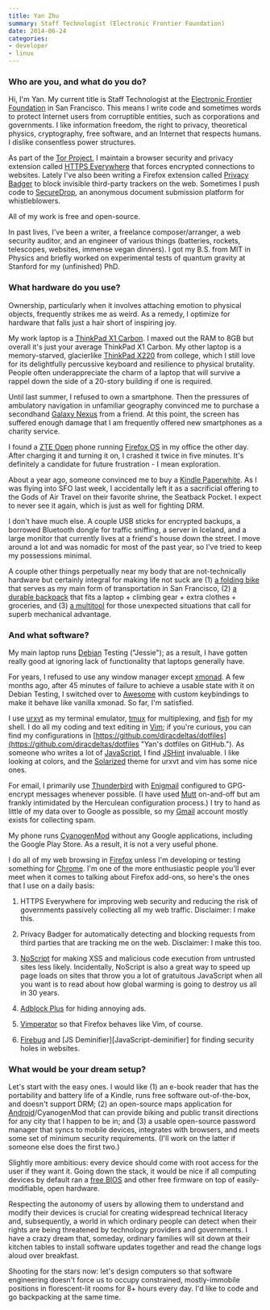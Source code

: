 ```yaml
---
title: Yan Zhu
summary: Staff Technologist (Electronic Frontier Foundation)
date: 2014-06-24
categories:
- developer
- linux
---
```


### Who are you, and what do you do?

Hi, I'm Yan. My current title is Staff Technologist at the [Electronic Frontier Foundation](https://www.eff.org/ "The EFF's website.") in San Francisco. This means I write code and sometimes words to protect Internet users from corruptible entities, such as corporations and governments. I like information freedom, the right to privacy, theoretical physics, cryptography, free software, and an Internet that respects humans. I dislike consentless power structures.

As part of the [Tor Project][tor], I maintain a browser security and privacy extension called [HTTPS Everywhere][https-everywhere] that forces encrypted connections to websites. Lately I've also been writing a Firefox extension called [Privacy Badger][privacy-badger] to block invisible third-party trackers on the web. Sometimes I push code to [SecureDrop][], an anonymous document submission platform for whistleblowers.

All of my work is free and open-source.

In past lives, I've been a writer, a freelance composer/arranger, a web security auditor, and an engineer of various things (batteries, rockets, telescopes, websites, immense vegan dinners). I got my B.S. from MIT in Physics and briefly worked on experimental tests of quantum gravity at Stanford for my (unfinished) PhD.

### What hardware do you use?

Ownership, particularly when it involves attaching emotion to physical objects, frequently strikes me as weird. As a remedy, I optimize for hardware that falls just a hair short of inspiring joy.

My work laptop is a [ThinkPad X1 Carbon][thinkpad-x1-carbon]. I maxed out the RAM to 8GB but overall it's just your average ThinkPad X1 Carbon. My other laptop is a memory-starved, glacierlike [ThinkPad X220][thinkpad-x220] from college, which I still love for its delightfully percussive keyboard and resilience to physical brutality. People often underappreciate the charm of a laptop that will survive a rappel down the side of a 20-story building if one is required.

Until last summer, I refused to own a smartphone. Then the pressures of ambulatory navigation in unfamiliar geography convinced me to purchase a secondhand [Galaxy Nexus][galaxy-nexus] from a friend. At this point, the screen has suffered enough damage that I am frequently offered new smartphones as a charity service.

I found a [ZTE Open][open.2] phone running [Firefox OS][firefox-os] in my office the other day. After charging it and turning it on, I crashed it twice in five minutes. It's definitely a candidate for future frustration - I mean exploration.

About a year ago, someone convinced me to buy a [Kindle Paperwhite][kindle-paperwhite]. As I was flying into SFO last week, I accidentally left it as a sacrificial offering to the Gods of Air Travel on their favorite shrine, the Seatback Pocket. I expect to never see it again, which is just as well for fighting DRM.

I don't have much else. A couple USB sticks for encrypted backups, a borrowed Bluetooth dongle for traffic sniffing, a server in Iceland, and a large monitor that currently lives at a friend's house down the street. I move around a lot and was nomadic for most of the past year, so I've tried to keep my possessions minimal.

A couple other things perpetually near my body that are not-technically hardware but certainly integral for making life not suck are (1) [a folding bike][mu-p8] that serves as my main form of transportation in San Francisco, (2) [a durable backpack][the-rambler] that fits a laptop + climbing gear + extra clothes + groceries, and (3) [a multitool][skeletool] for those unexpected situations that call for superb mechanical advantage.

### And what software?

My main laptop runs [Debian][] Testing ("Jessie"); as a result, I have gotten really good at ignoring lack of functionality that laptops generally have.

For years, I refused to use any window manager except [xmonad][]. A few months ago, after 45 minutes of failure to achieve a usable state with it on Debian Testing, I switched over to [Awesome][] with custom keybindings to make it behave like vanilla xmonad. So far, I'm satisfied.

I use [urxvt][rxvt-unicode] as my terminal emulator, [tmux][] for multiplexing, and [fish][] for my shell. I do all my coding and text editing in [Vim][]; if you're curious, you can find my configurations in [https://github.com/diracdeltas/dotfiles](https://github.com/diracdeltas/dotfiles "Yan's dotfiles on GitHub."). As someone who writes a lot of [JavaScript][], I find [JSHint][] invaluable. I like looking at colors, and the [Solarized][] theme for urxvt and vim has some nice ones.

For email, I primarily use [Thunderbird][] with [Enigmail][] configured to GPG-encrypt messages whenever possible. (I have used [Mutt][] on-and-off but am frankly intimidated by the Herculean configuration process.) I try to hand as little of my data over to Google as possible, so my [Gmail][] account mostly exists for collecting spam.

My phone runs [CyanogenMod][] without any Google applications, including the Google Play Store. As a result, it is not a very useful phone.

I do all of my web browsing in [Firefox][] unless I'm developing or testing something for [Chrome][]. I'm one of the more enthusiastic people you'll ever meet when it comes to talking about Firefox add-ons, so here's the ones that I use on a daily basis:

1. HTTPS Everywhere for improving web security and reducing the risk of governments passively collecting all my web traffic. Disclaimer: I make this.

2. Privacy Badger for automatically detecting and blocking requests from third parties that are tracking me on the web. Disclaimer: I make this too.

3. [NoScript][] for making XSS and malicious code execution from untrusted sites less likely. Incidentally, NoScript is also a great way to speed up page loads on sites that throw you a lot of gratuitous JavaScript when all you want is to read about how global warming is going to destroy us all in 30 years.

4. [Adblock Plus][adblock-plus] for hiding annoying ads.

5. [Vimperator][] so that Firefox behaves like Vim, of course.

6. [Firebug][] and [JS Deminifier][JavaScript-deminifier] for finding security holes in websites.

### What would be your dream setup?

Let's start with the easy ones. I would like (1) an e-book reader that has the portability and battery life of a Kindle, runs free software out-of-the-box, and doesn't support DRM; (2) an open-source maps application for [Android][]/CyanogenMod that can provide biking and public transit directions for any city that I happen to be in; and (3) a usable open-source password manager that syncs to mobile devices, integrates with browsers, and meets some set of minimum security requirements. (I'll work on the latter if someone else does the first two.)

Slightly more ambitious: every device should come with root access for the user if they want it. Going down the stack, it would be nice if all computing devices by default ran a [free BIOS](https://www.fsf.org/campaigns/free-bios.html "An article about the benefits of a free BIOS.") and other free firmware on top of easily-modifiable, open hardware.

Respecting the autonomy of users by allowing them to understand and modify their devices is crucial for creating widespread technical literacy and, subsequently, a world in which ordinary people can detect when their rights are being threatened by technology providers and governments. I have a crazy dream that, someday, ordinary families will sit down at their kitchen tables to install software updates together and read the change logs aloud over breakfast.

Shooting for the stars now: let's design computers so that software engineering doesn't force us to occupy constrained, mostly-immobile positions in florescent-lit rooms for 8+ hours every day. I'd like to code and go backpacking at the same time.

[adblock-plus]: https://adblockplus.org/ "Browser extensions for blocking ad content."
[android]: https://developers.google.com/android/?csw=1 "A mobile phone platform."
[awesome]: https://awesomewm.org/ "A window manager for X."
[chrome]: https://www.google.com/intl/en/chrome/browser/ "A WebKit-based browser, where each tab runs in its own thread."
[cyanogenmod]: http://www.cyanogenmod.org/ "A custom ROM for Android phones."
[debian]: https://www.debian.org/ "A Linux distribution."
[enigmail]: https://enigmail.net/index.php "An extension for Thunderbird that enables GPG-encrypted emailing."
[firebug]: https://getfirebug.com/ "A Firefox addon for web development."
[firefox-os]: https://www.mozilla.org/en-US/firefox/os/ "An OS for smartphones."
[firefox]: https://www.mozilla.org/en-US/firefox/new/ "A cross-platform open-source web browser."
[fish]: http://fishshell.com/ "A command-line shell."
[galaxy-nexus]: http://www.google.com/nexus/ "An Android-based smartphone."
[gmail]: https://mail.google.com/mail/ "Web-based email."
[https-everywhere]: https://www.eff.org/https-everywhere/ "A browser extension for ensuring secure web browsing."
[javascript]: https://en.wikipedia.org/wiki/JavaScript "An interpreted scripting language."
[jshint]: https://jshint.com/ "A service for finding issues with your Javascript."
[kindle-paperwhite]: https://www.amazon.com/Kindle-Paperwhite-Touch-light/dp/B007OZNZG0 "An e-book reader with a book-like screen."
[mu-p8]: https://dahon.com/mainnav/folding-bikes/single-view/bike/mu_p8-1.html "A foldable bicycle."
[mutt]: http://www.mutt.org/ "A command-line email client."
[noscript]: https://noscript.net/ "A Firefox extension for whitelisting scripting content."
[open.2]: https://en.wikipedia.org/wiki/ZTE_Open "A Firefox OS smartphone."
[privacy-badger]: https://www.eff.org/privacybadger "A browser extension for blocking trackers and ads."
[rxvt-unicode]: https://en.wikipedia.org/wiki/Rxvt-unicode "A colour terminal emulator for X Windows."
[securedrop]: https://securedrop.org "A submission system for whistleblowers."
[skeletool]: https://www.leatherman.com/18.html "A stainless steel multi-tool."
[solarized]: https://ethanschoonover.com/solarized "A colour theme for text editors."
[the-rambler]: https://missionworkshop.com/products/bags/backpacks/roll_top/medium_rambler.php "A water-resistant backpack."
[thinkpad-x1-carbon]: http://shop.lenovo.com/us/en/laptops/thinkpad/x-series/x1-carbon/ "A lightweight PC laptop with a 14 inch screen."
[thinkpad-x220]: http://shop.lenovo.com/us/laptops/thinkpad/x-series/x220 "A 12.5 inch PC laptop."
[thunderbird]: https://www.mozilla.org/en-US/thunderbird/ "An open-source cross-platform mail client."
[tmux]: https://sourceforge.net/projects/tmux/ "A terminal multiplexer, similar to screen."
[tor]: https://www.torproject.org/ "A software and network package for protecting your anonymity."
[vim]: https://www.vim.org/ "A command-line text editor."
[vimperator]: http://www.vimperator.org/vimperator/ "A Firefox extension for adding vim-like keyboard shortcuts."
[xmonad]: https://xmonad.org/ "A tiling window manager for X11."
